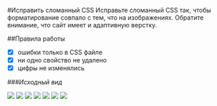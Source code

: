 #Исправить сломанный CSS
Исправьте сломанный CSS так, чтобы форматирование совпало с тем, что на изображениях. Обратите внимание, что сайт имеет и адаптивную верстку.

##Правила работы
- [x] ошибки только в CSS файле
- [x] ни одно свойство не удалено
- [x] цифры не изменялись

###*Исходный вид*

![](https://github.com/SashaZhardetskaya/fixed-css__task/blob/master/bcss21.png)
![](https://github.com/SashaZhardetskaya/fixed-css__task/blob/master/bcss22.png)
![](https://github.com/SashaZhardetskaya/fixed-css__task/blob/master/bcss23.png)
![](https://github.com/SashaZhardetskaya/fixed-css__task/blob/master/bcss24.png)
![](https://github.com/SashaZhardetskaya/fixed-css__task/blob/master/bcss25.png)
![](https://github.com/SashaZhardetskaya/fixed-css__task/blob/master/bcss26.png)
![](https://github.com/SashaZhardetskaya/fixed-css__task/blob/master/bcss27.png)
